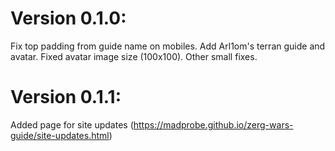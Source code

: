 # Version 0.1.0:
Fix top padding from guide name on mobiles.
Add Arl1om's terran guide and avatar.
Fixed avatar image size (100x100).
Other small fixes.

# Version 0.1.1:
Added page for site updates (https://madprobe.github.io/zerg-wars-guide/site-updates.html)
